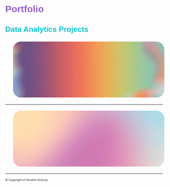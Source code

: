 <link href='https://fonts.googleapis.com/css?family=Bungee+Shade|Black+Han+Sans' rel='stylesheet'>
<link href='https://fonts.googleapis.com/css?family=Days+One' rel='stylesheet'>

<h1 style="font-family: 'Bungee Shade', sans-serif; color: #9760ce; font-size: 30px;">Portfolio</h1>

<h2 style="font-family: 'Bungee Shade', sans-serif; color: #04c3d1; font-size: 24px;">Data Analytics Projects</h2>

<div style="margin-left: 20px; position: relative; display: inline-block;">
  <a href="https://v4rshi.github.io/seasons_eda.html" style="text-decoration: none; color: inherit;">
    <img src="images/spotify_project/seasons_eda.gif?raw=true" width="1000" style="border-radius: 30px; overflow: hidden; border: 5px solid white; display: block;" />
    <h3 style="font-family: 'Days One', sans-serif; text-align: center; color: #5fc400; font-size: 18px; margin: 0; position: absolute; top: 50%; left: 50%; transform: translate(-50%, -50%); opacity: 0; transition: opacity 0.3s; padding: 10px; border-radius: 10px; background-color: rgba(255, 255, 255, 0.7);">
      Analyzing 9 years of Spotify Data
    </h3>
  </a>
</div>

<hr />

<div style="margin-left: 20px; position: relative; display: inline-block;">
  <a href="https://v4rshi.github.io/sentiment_analysis.html" style="text-decoration: none; color: inherit;">
    <img src="images/spotify_project/sentiment_analysis.gif?raw=true" width="1000" style="border-radius: 30px; overflow: hidden; border: 5px solid white; display: block;" />
    <h3 style="font-family: 'Days One', sans-serif; text-align: center; color: #5fc400; font-size: 18px; margin: 0; position: absolute; top: 50%; left: 50%; transform: translate(-50%, -50%); opacity: 0; transition: opacity 0.3s; padding: 10px; border-radius: 10px; background-color: rgba(255, 255, 255, 0.7);">
      Sentiment Analysis on Spotify Data
    </h3>
  </a>
</div>

<hr />

<p style="font-size:9px"> © Copyright of Varshini Srinivas </p>

<style>
  div:hover h3 {
    opacity: 1;
  }
</style>
